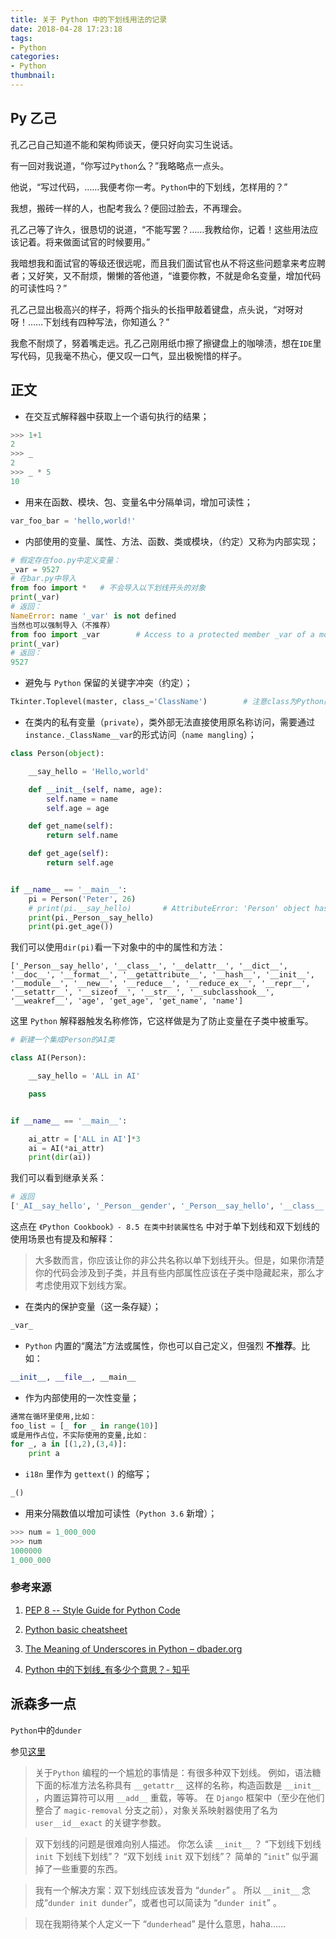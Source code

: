 ```yaml
---
title: 关于 Python 中的下划线用法的记录
date: 2018-04-28 17:23:18
tags:
- Python
categories:
- Python
thumbnail:
---
```

## Py 乙己

孔乙己自己知道不能和架构师谈天，便只好向实习生说话。

有一回对我说道，“你写过`Python`么？”我略略点一点头。

他说，“写过代码，……我便考你一考。`Python`中的下划线，怎样用的？”

我想，搬砖一样的人，也配考我么？便回过脸去，不再理会。

孔乙己等了许久，很恳切的说道，“不能写罢？……我教给你，记着！这些用法应该记着。将来做面试官的时候要用。”

我暗想我和面试官的等级还很远呢，而且我们面试官也从不将这些问题拿来考应聘者；又好笑，又不耐烦，懒懒的答他道，“谁要你教，不就是命名变量，增加代码的可读性吗？”

孔乙己显出极高兴的样子，将两个指头的长指甲敲着键盘，点头说，“对呀对呀！……下划线有四种写法，你知道么？”

我愈不耐烦了，努着嘴走远。孔乙己刚用纸巾擦了擦键盘上的咖啡渍，想在`IDE`里写代码，见我毫不热心，便又叹一口气，显出极惋惜的样子。
<!--more-->

## 正文

- 在交互式解释器中获取上一个语句执行的结果；

```python
>>> 1+1
2
>>> _
2
>>> _ * 5
10
```

- 用来在函数、模块、包、变量名中分隔单词，增加可读性；

```python
var_foo_bar = 'hello,world!'
```

- 内部使用的变量、属性、方法、函数、类或模块，（约定）又称为内部实现；

```python
# 假定存在foo.py中定义变量：
_var = 9527
# 在bar.py中导入
from foo import *   # 不会导入以下划线开头的对象
print(_var)
# 返回：
NameError: name '_var' is not defined
当然也可以强制导入（不推荐）
from foo import _var        # Access to a protected member _var of a module
print(_var)
# 返回：
9527
```

- 避免与 `Python` 保留的关键字冲突（约定）；

```python
Tkinter.Toplevel(master, class_='ClassName')        # 注意class为Python內建名称
```

- 在类内的私有变量（`private`），类外部无法直接使用原名称访问，需要通过`instance._ClassName__var`的形式访问（`name mangling`）；

```python
class Person(object):

    __say_hello = 'Hello,world'

    def __init__(self, name, age):
        self.name = name
        self.age = age

    def get_name(self):
        return self.name

    def get_age(self):
        return self.age


if __name__ == '__main__':
    pi = Person('Peter', 26)
    # print(pi.__say_hello)       # AttributeError: 'Person' object has no attribute '__say_hello'
    print(pi._Person__say_hello)
    print(pi.get_age())
```

我们可以使用`dir(pi)`看一下对象中的中的属性和方法：

```shell
['_Person__say_hello', '__class__', '__delattr__', '__dict__', '__doc__', '__format__', '__getattribute__', '__hash__', '__init__', '__module__', '__new__', '__reduce__', '__reduce_ex__', '__repr__', '__setattr__', '__sizeof__', '__str__', '__subclasshook__', '__weakref__', 'age', 'get_age', 'get_name', 'name']
```

这里 `Python` 解释器触发名称修饰，它这样做是为了防止变量在子类中被重写。

```python
# 新建一个集成Person的AI类

class AI(Person):

    __say_hello = 'ALL in AI'

    pass


if __name__ == '__main__':

    ai_attr = ['ALL in AI']*3
    ai = AI(*ai_attr)
    print(dir(ai))
```

我们可以看到继承关系：

```Python
# 返回
['_AI__say_hello', '_Person__gender', '_Person__say_hello', '__class__', '__delattr__', '__dict__', '__doc__', '__format__', '__getattribute__', '__hash__', '__init__', '__module__', '__new__', '__reduce__', '__reduce_ex__', '__repr__', '__setattr__', '__sizeof__', '__str__', '__subclasshook__', '__weakref__', '_age', 'name']
```

这点在 `《Python Cookbook》- 8.5 在类中封装属性名` 中对于单下划线和双下划线的使用场景也有提及和解释：

> 大多数而言，你应该让你的非公共名称以单下划线开头。但是，如果你清楚你的代码会涉及到子类，并且有些内部属性应该在子类中隐藏起来，那么才考虑使用双下划线方案。

- 在类内的保护变量（这一条存疑）；

```python
_var_
```

- `Python` 内置的“魔法”方法或属性，你也可以自己定义，但强烈 **不推荐**。比如：

```python
__init__, __file__, __main__
```

- 作为内部使用的一次性变量；

```python
通常在循环里使用,比如：
foo_list = [_ for _ in range(10)]
或是用作占位，不实际使用的变量,比如：
for _, a in [(1,2),(3,4)]:
    print a
```

- `i18n` 里作为 `gettext()` 的缩写；

```python
_()
```

- 用来分隔数值以增加可读性（`Python 3.6` 新增）；

```python
>>> num = 1_000_000 
>>> num
1000000
1_000_000
```
### 参考来源

1. [PEP 8 -- Style Guide for Python Code](http://pep8.org/#descriptive-naming-styles)

2. [Python basic cheatsheet](https://www.pythonsheets.com/notes/python-basic.html#python-naming-rule)

3. [The Meaning of Underscores in Python – dbader.org](https://dbader.org/blog/meaning-of-underscores-in-python)

4. [Python 中的下划线_有多少个意思？- 知乎](https://www.zhihu.com/question/268940585/answer/344852737)

## 派森多一点

`Python`中的`dunder`

参见[这里](https://nedbatchelder.com/blog/200605/dunder.html)

> 关于`Python` 编程的一个尴尬的事情是：有很多种双下划线。 例如，语法糖下面的标准方法名称具有 `__getattr__` 这样的名称，构造函数是 `__init__` ，内置运算符可以用 `__add__` 重载，等等。 在 `Django` 框架中（至少在他们整合了 `magic-removal` 分支之前），对象关系映射器使用了名为 `user__id__exact` 的关键字参数。

> 双下划线的问题是很难向别人描述。 你怎么读 `__init__` ？ “下划线下划线 `init` 下划线下划线”？ “双下划线 `init` 双下划线”？ 简单的 “`init`” 似乎漏掉了一些重要的东西。

> 我有一个解决方案：双下划线应该发音为 “`dunder`” 。 所以 `__init__` 念成“`dunder init dunder`”，或者也可以简读为 “`dunder init`” 。

> 现在我期待某个人定义一下 “`dunderhead`” 是什么意思，haha……

